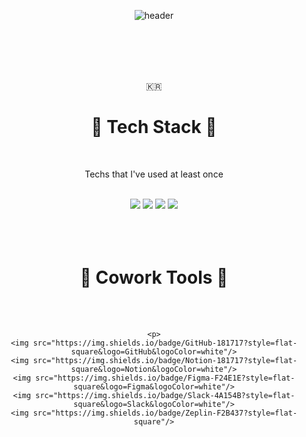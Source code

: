 



<div align="center">
 
![header](https://capsule-render.vercel.app/api?type=soft&color=auto&height=150&section=header&text=SeungwonJo&fontSize=70&animation=twinkling)
  
  <br/>
  <br/>
  <br/>
  <br/>
  <p align="center">🇰🇷</p>
  
  <!-- Badge -->
  # 🦋 Tech Stack 🦋
  <br/>
  
  Techs that I've used at least once
  
  <br/>

  <img src="https://img.shields.io/badge/HTML-E34F26?style=flat-square&logo=HTML5&logoColor=white"/>
  <img src="https://img.shields.io/badge/CSS-1572B6?style=flat-square&logo=CSS3&logoColor=white"/>
  <img src="https://img.shields.io/badge/Javascript-F7DF1E?style=flat-square&logo=JavaScript&logoColor=black"/>
  <img src="https://img.shields.io/badge/React-239120?style=flat-square&logo=React&logoColor=white"/>
  
  <br/>
  <br/>
  <br/>
  <br/>
  
  # 🐬 Cowork Tools 🐬
  
  <br/>
  <br/>
  
    <p>
    <img src="https://img.shields.io/badge/GitHub-181717?style=flat-square&logo=GitHub&logoColor=white"/>
    <img src="https://img.shields.io/badge/Notion-181717?style=flat-square&logo=Notion&logoColor=white"/>
    <img src="https://img.shields.io/badge/Figma-F24E1E?style=flat-square&logo=Figma&logoColor=white"/>
    <img src="https://img.shields.io/badge/Slack-4A154B?style=flat-square&logo=Slack&logoColor=white"/>
    <img src="https://img.shields.io/badge/Zeplin-F2B437?style=flat-square"/>
  </p>
  
  
